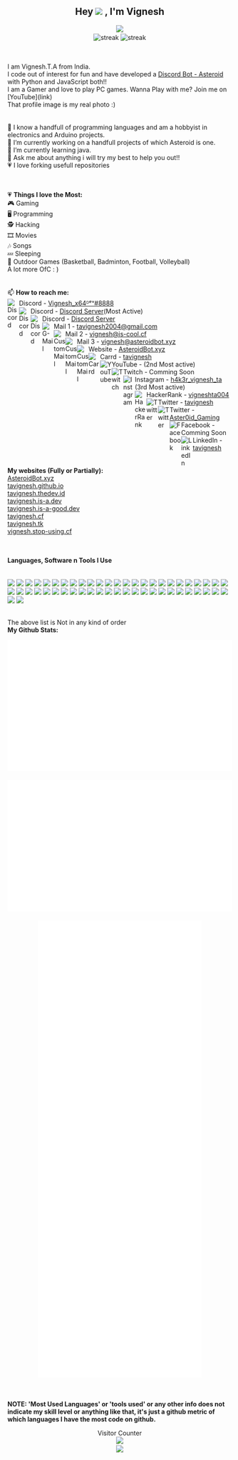 <h2 align="center">Hey <img src="https://media.giphy.com/media/hvRJCLFzcasrR4ia7z/giphy.gif" width="25px"> , I'm Vignesh</a></h2>
<p align="center">
  <img src="https://camo.githubusercontent.com/baf27de46c948d7acb1efab98422029936f096363e6e1e7068bd63119285748a/68747470733a2f2f726561646d652d747970696e672d7376672e6865726f6b756170702e636f6d3f636f6c6f723d303446324637266c696e65733d446576656c6f7065722b446576656c6f70696e672b446576656c6f706d656e743b47616d65722b47616d696e672b47616d653b456e6a6f7965722b456e6a6f79696e672b456e6a6f796d656e74"><br>
  <img src="https://github-readme-streak-stats.herokuapp.com?user=tavignesh&theme=react&ring=2BDD18&fire=DD2727&currStreakLabel=DD4D5E&sideLabels=DD636E" alt="streak" />
  <img src="https://github-profile-trophy.vercel.app/?username=ryo-ma&theme=onedark" alt="streak" />
</p>
<br><br>
I am Vignesh.T.A from India.<br>
I code out of interest for fun and have developed a <a href="https://discord.gg/pDzrEyGpxE">Discord Bot - Asteroid</a> with Python and JavaScript both!!<br>
I am a Gamer and love to play PC games. Wanna Play with me? Join me on [YouTube](link)<br>
That profile image is my real photo :) <br>
<br><br>
🔭 I know a handfull of programming languages and am a hobbyist in electronics and Arduino projects.<br>
🔭 I’m currently working on a handfull projects of which Asteroid is one.<br>
🌱 I’m currently learning java.<br>
💬 Ask me about anything i will try my best to help you out!!<br>
💗 I love forking usefull repositories<br>
<br><br>

💗 <b>Things I love the Most:</b><br>
🎮 Gaming<br>
🖥️ Programming<br>
🕵️ Hacking<br>
🎞️ Movies<br>
🎶 Songs<br>
💤 Sleeping<br>
🏀 Outdoor Games (Basketball, Badminton, Football, Volleyball)<br>
A lot more OfC : ) <br>
<br><br>
📫 <b>How to reach me:</b><br>
<img align="left" alt="Discord" width="26px" src="https://discord.com/assets/f8389ca1a741a115313bede9ac02e2c0.svg"/> Discord - <a href="https://discord.com/users/641305773095387156">Vignesh_x64ᴰᵉᵛ#8888</a><br>
<img align="left" alt="Discord" width="26px" src="https://discord.com/assets/f8389ca1a741a115313bede9ac02e2c0.svg"/> Discord - <a href="https://discord.gg/pDzrEyGpxE">Discord Server</a>(Most Active)<br>
<img align="left" alt="Discord" width="26px" src="https://discord.com/assets/f8389ca1a741a115313bede9ac02e2c0.svg"/> Discord - <a href="https://discord.gg/GWzQ5zqQeS">Discord Server</a><br>
<img align="left" alt="G-Mail" width="26px" src="https://cdn.discordapp.com/attachments/829651215235153954/877419668191711273/512px-Gmail_icon_28202029.png"/> Mail 1 - <a href="mailto:tavignesh@gmail.com">tavignesh2004@gmail.com</a><br>
<img align="left" alt="Custom Mail" width="26px" src="https://cdn.discordapp.com/attachments/829651215235153954/877420270128889856/free-mail-icon-1008-thumb.png"/> Mail 2 - <a href="mailto:vignesh@is-cool.cf">vignesh@is-cool.cf</a><br>
<img align="left" alt="Custom Mail" width="26px" src="https://cdn.discordapp.com/attachments/829651215235153954/877420270128889856/free-mail-icon-1008-thumb.png"/> Mail 3 - <a href="mailto:vignesh@asteroidbot.xyz">vignesh@asteroidbot.xyz</a><br>
<img align="left" alt="Custom Mail" width="26px" src="https://cdn.discordapp.com/attachments/829651215235153954/877420986578899054/web-site-png-1-Transparent-Images.png"/> Website - <a href="https://asteroidbot.xyz">AsteroidBot.xyz</a><br>
<img align="left" alt="Carrd" width="26px" src="https://cdn.discordapp.com/attachments/829651215235153954/877421719848103936/image-removebg-preview.png"/> Carrd - <a href="https://tavignesh.carrd.co">tavignesh</a><br>
<img align="left" alt="YouTube" width="26px" src="https://cdn.discordapp.com/attachments/829651215235153954/877422254684790804/youtube_logo_icon_147199.png"/> YouTube -  (2nd Most active)<br>
<img align="left" alt="Twitch" width="26px" src="https://cdn.discordapp.com/attachments/829651215235153954/877422543135445052/twitch-logo-transparent-png-20.png"/> Twitch - Comming Soon<br>
<img align="left" alt="Instagram" width="26px" src="https://cdn.discordapp.com/attachments/829651215235153954/877422830399160330/580b57fcd9996e24bc43c521.png"/> Instagram - <a href="https://instagram.com/h4k3r_vignesh_ta">h4k3r_vignesh_ta</a> (3rd Most active)<br>
<img align="left" alt="HackerRank" width="26px" src="https://cdn.discordapp.com/attachments/829651215235153954/877423127502651412/HackerRank_Icon-1000px.png"/> HackerRank - <a href="https://hackerrank.com/vigneshta004">vigneshta004</a><br>
<img align="left" alt="Twitter" width="26px" src="https://cdn.discordapp.com/attachments/829651215235153954/877423485683646534/twitter-logo-vector-png-clipart-1.png"/> Twitter - <a href="https://twitter.com/tavignesh">tavignesh</a><br>
<img align="left" alt="Twitter" width="26px" src="https://cdn.discordapp.com/attachments/829651215235153954/877423485683646534/twitter-logo-vector-png-clipart-1.png"/> Twitter - <a href="https://twitter.com/Aster0id_Gaming">Aster0id_Gaming</a><br>
<img align="left" alt="Facebook" width="26px" src="https://cdn.discordapp.com/attachments/829651215235153954/877423799014936576/1024px-Facebook_Logo_28201929.png"/> Facebook - Comming Soon<br>
<img align="left" alt="LinkedIn" width="26px" src="https://cdn.discordapp.com/attachments/829651215235153954/877424671245631528/Linkedin-logo-icon-png.png"/> LinkedIn - <a href="https://www.linkedin.com/in/tavignesh/">tavignesh</a><br>
<br><br>
<b>My websites (Fully or Partially):</b><br>
<a href="https://asteroidbot.xyz">AsteroidBot.xyz</a><br>
<a href="https://tavignesh.github.io">tavignesh.github.io</a><br>
<a href="https://tavignesh.thedev.id">tavignesh.thedev.id</a><br>
<a href="https://tavignesh.is-a.dev">tavignesh.is-a.dev</a><br>
<a href="https://tavignesh.is-a-good.dev">tavignesh.is-a-good.dev</a><br>
<a href="https://tavignesh.ml">tavignesh.cf</a><br>
<a href="https://tavignesh.tk">tavignesh.tk</a><br>
<a href="https://vignesh.stop-using.cf">vignesh.stop-using.cf</a><br>

<br><br>
<b>Languages, Software n Tools I Use</b><br>
<br><br>
<code><img height="35rem" src="https://cdn.discordapp.com/attachments/829651215235153954/856772702421647380/pycharm.png" /></code>
<code><img height="35rem" src="https://cdn.discordapp.com/attachments/829651215235153954/855371362066759690/intelj.png" /></code>
<code><img height="35rem" src="https://cdn.discordapp.com/attachments/829651215235153954/855371447036018728/webstorm.png" /></code>
<code><img height="35rem" src="https://cdn.discordapp.com/attachments/829651215235153954/855371439023456306/u4e.png" /></code>
<code><img height="35rem" src="https://cdn.discordapp.com/attachments/829651215235153954/855371438155104266/unity.png" /></code>
<code><img height="35rem" src="https://cdn.discordapp.com/attachments/829651215235153954/855371438423670824/vsc.png" /></code>
<code><img height="35rem" src="https://cdn.discordapp.com/attachments/829651215235153954/877428015527763978/1280px-Kali_Linux_2.png" /></code>
<code><img height="35rem" src="https://cdn.discordapp.com/attachments/829651215235153954/855371432041381898/tightvnc.png" /></code>
<code><img height="35rem" src="https://cdn.discordapp.com/attachments/829651215235153954/855371427267346452/terinal.png" /></code>
<code><img height="35rem" src="https://cdn.discordapp.com/attachments/829651215235153954/855371422826627092/strmlabs.png" /></code>
<code><img height="35rem" src="https://cdn.discordapp.com/attachments/829651215235153954/855371419377991710/stckovr.png" /></code>
<code><img height="35rem" src="https://cdn.discordapp.com/attachments/829651215235153954/855371415884529676/python.png" /></code>
<code><img height="35rem" src="https://cdn.discordapp.com/attachments/829651215235153954/855371408909533214/premierpro.png" /></code>
<code><img height="35rem" src="https://cdn.discordapp.com/attachments/829651215235153954/855371407704457226/phpstorm.png" /></code>
<code><img height="35rem" src="https://cdn.discordapp.com/attachments/829651215235153954/855371381922463774/php.png" /></code>
<code><img height="35rem" src="https://cdn.discordapp.com/attachments/829651215235153954/855371375913074698/npp.png" /></code>
<code><img height="35rem" src="https://cdn.discordapp.com/attachments/829651215235153954/855371370748575754/nodejs.png" /></code>
<code><img height="35rem" src="https://cdn.discordapp.com/attachments/829651215235153954/855371370573725696/mspaint.png" /></code>
<code><img height="35rem" src="https://cdn.discordapp.com/attachments/829651215235153954/855371364272570378/js.png" /></code>
<code><img height="35rem" src="https://cdn.discordapp.com/attachments/829651215235153954/855371357580034058/html5.png" /></code>
<code><img height="35rem" src="https://cdn.discordapp.com/attachments/829651215235153954/855371353259376650/github1.png" /></code>
<code><img height="35rem" src="https://cdn.discordapp.com/attachments/829651215235153954/855371347542933564/git.png" /></code>
<code><img height="35rem" src="https://cdn.discordapp.com/attachments/829651215235153954/855371341846937610/filezilla.png" /></code>
<code><img height="35rem" src="https://cdn.discordapp.com/attachments/829651215235153954/855371338477600788/css3.png" /></code>
<code><img height="35rem" src="https://cdn.discordapp.com/attachments/829651215235153954/855371330908454913/cocos.jpg" /></code>
<code><img height="35rem" src="https://cdn.discordapp.com/attachments/829651215235153954/855371328613253140/c4d.png" /></code>
<code><img height="35rem" src="https://cdn.discordapp.com/attachments/829651215235153954/855371321256312842/c.png" /></code>
<code><img height="35rem" src="https://cdn.discordapp.com/attachments/829651215235153954/855371321680592916/c.png" /></code>
<code><img height="35rem" src="https://cdn.discordapp.com/attachments/829651215235153954/855371310674083870/brave.png" /></code>
<code><img height="35rem" src="https://cdn.discordapp.com/attachments/829651215235153954/855371303704068116/anydesk.png" /></code>
<code><img height="35rem" src="https://cdn.discordapp.com/attachments/829651215235153954/855371298208219187/anaconda.png" /></code>
<code><img height="35rem" src="https://cdn.discordapp.com/attachments/829651215235153954/855371295935430666/afterfx.png" /></code>
<code><img height="35rem" src="https://cdn.discordapp.com/attachments/829651215235153954/867631248112091196/ptero.png" /></code>
<code><img height="35rem" src="https://cdn.discordapp.com/attachments/829651215235153954/870563634110160896/3a54c241-a668-4c94-9747-3d3da9da3bf2.png" /></code>
<code><img height="35rem" src="https://cdn.discordapp.com/attachments/829651215235153954/870563705983762482/1200px-Repl.png" /></code>
<code><img height="35rem" src="https://cdn.discordapp.com/attachments/829651215235153954/870558419147456512/873120.png" /></code>
<code><img height="35rem" src="https://cdn.discordapp.com/attachments/829651215235153954/870564296185225216/arduino-logo-1.png" /></code>
<code><img height="35rem" src="https://cdn.discordapp.com/attachments/829651215235153954/871612740421173318/discord-mascot.png" /></code>
<code><img height="35rem" src="https://cdn.discordapp.com/attachments/829651215235153954/871613514102480916/mongodb.png" /></code>
<code><img height="35rem" src="https://cdn.discordapp.com/attachments/829651215235153954/871617492244643930/Xshell_6_logo.png" /></code>
<code><img height="35rem" src="https://cdn.discordapp.com/attachments/829651215235153954/871617604974960710/GgpQzrIl_400x400-removebg-preview.png" /></code>
<code><img height="35rem" src="https://cdn.discordapp.com/attachments/829651215235153954/872150841379938385/J2LlHqT3qJl0bG9Alpgc-1.png" /></code>
<code><img height="35rem" src="https://cdn.discordapp.com/attachments/829651215235153954/872150962184286238/firebase-logo-402F407EE0-seeklogo.png" /></code>
<code><img height="35rem" src="https://cdn.discordapp.com/attachments/829651215235153954/872150877501259786/download.png" /></code>
<code><img height="35rem" src="https://cdn.discordapp.com/attachments/829651215235153954/871622307779600384/ShareX_Logo.png" /></code>
<code><img height="35rem" src="https://cdn.discordapp.com/attachments/829651215235153954/872721831675695165/768px-OBS_Studio_Logo.png" /></code>
<code><img height="35rem" src="https://cdn.discordapp.com/attachments/829651215235153954/873459592124833822/UTorrent_28logo29.png" /></code>
<code><img height="35rem" src="https://cdn.discordapp.com/attachments/829651215235153954/877425276596936744/f0fcf351df4eb6786e9bb6fc4e2dee02.png" /></code>
<code><img height="35rem" src="https://cdn.discordapp.com/attachments/829651215235153954/877425692705439764/rpcs3.png" /></code>
<code><img height="35rem" src="https://cdn.discordapp.com/attachments/829651215235153954/877425946716680192/file-spotify-logo-png-4.png" /></code>
<code><img height="35rem" src="https://cdn.discordapp.com/attachments/829651215235153954/877426308915789834/7126439_preview.png" /></code>
<code><img height="35rem" src="https://cdn.discordapp.com/attachments/829651215235153954/877427404778389534/hwinfo.png" /></code>

<br> The above list is Not in any kind of order <br>
<b>My Github Stats:</b><br>
<p align="center">
  <img src="https://raw.githubusercontent.com/tavignesh/github-stats-1/master/generated/overview.svg" alt="shwetangStats" />  
  <br />
  <br />
  <img src="https://raw.githubusercontent.com/tavignesh/github-stats-1/master/generated/languages.svg" alt="top-langs" />
  <br />
  <br />
  <img src="https://github.com/tavignesh/metrics/blob/master/github-metrics.svg" alt="stats" />
</p>
<br><br>
<b>NOTE: 'Most Used Languages' or 'tools used'  or any other info does not indicate my skill level or anything like that, it's just a github metric of which languages I have the most code on github.</b>
<br>
<p align="center"> 
  Visitor Counter<br>
  <img src="https://profile-counter.glitch.me/tavignesh/count.svg" /><br>
  <a href="https://discord.gg/pDzrEyGpxE"><img src="https://discordapp.com/api/guilds/780625655657791518/widget.png?style=banner4"></a>
</p>
